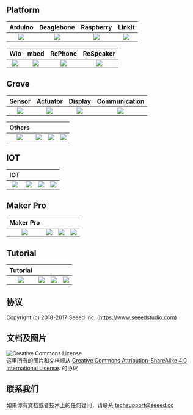 
## Platform

| **Arduino**  |    **Beaglebone**  |    **Raspberry**   |**LinkIt**  |
|:---:|:---:|:---:|:---:|
|![](https://github.com/SeeedDocument/wiki_chinese/raw/master/docs/images/arduino.png)   |![](https://github.com/SeeedDocument/wiki_chinese/raw/master/docs/images/Beaglebone.png)   |![](https://github.com/SeeedDocument/wiki_chinese/raw/master/docs/images/Respberry%20Pi.png)   |![](https://github.com/SeeedDocument/wiki_chinese/raw/master/docs/images/LinkIt.png)   |

| **Wio**  |    **mbed**  |    **RePhone**   | **ReSpeaker**  |
|:---:|:---:|:---:|:---:|
|![](https://github.com/SeeedDocument/wiki_chinese/raw/master/docs/images/Wio.png)   |![](https://github.com/SeeedDocument/wiki_chinese/raw/master/docs/images/arch%20ble.jpg)   |![](https://github.com/SeeedDocument/wiki_chinese/raw/master/docs/images/Rephone.png)   |![](https://github.com/SeeedDocument/wiki_chinese/raw/master/docs/images/ReSpeaker.png)   |


## Grove

| **Sensor**  |    **Actuator**  |    **Display**   |**Communication**  |
|:---:|:---:|:---:|:---:|
|![](https://github.com/SeeedDocument/wiki_chinese/raw/master/docs/images/Grove_Sensor.jpg)   |![](https://github.com/SeeedDocument/wiki_chinese/raw/master/docs/images/Grove_Actuator.jpg)   |![](https://github.com/SeeedDocument/wiki_chinese/raw/master/docs/images/Grove_Display.jpg)   |![](https://github.com/SeeedDocument/wiki_chinese/raw/master/docs/images/Grove_Communication.jpg)   |


| **Others**  |      |       |  |
|:---:|:---:|:---:|:---:|
|![](https://github.com/SeeedDocument/wiki_chinese/raw/master/docs/images/Grove_Others.JPG)   |![](https://github.com/SeeedDocument/wiki_chinese/raw/master/docs/images/empty.png)   |![](https://github.com/SeeedDocument/wiki_chinese/raw/master/docs/images/empty.png)   |![](https://github.com/SeeedDocument/wiki_chinese/raw/master/docs/images/empty.png)   |


## IOT

| **IOT**  |      |       |  |
|:---:|:---:|:---:|:---:|
|![](https://github.com/SeeedDocument/wiki_chinese/raw/master/docs/images/IOT.jpg)   |![](https://github.com/SeeedDocument/wiki_chinese/raw/master/docs/images/empty.png)   |![](https://github.com/SeeedDocument/wiki_chinese/raw/master/docs/images/empty.png)   |![](https://github.com/SeeedDocument/wiki_chinese/raw/master/docs/images/empty.png)   |


## Maker Pro

| **Maker Pro**  |      |       |  |
|:---:|:---:|:---:|:---:|
|![](https://github.com/SeeedDocument/wiki_chinese/raw/master/docs/images/MakerPro.png)   |![](https://github.com/SeeedDocument/wiki_chinese/raw/master/docs/images/empty.png)   |![](https://github.com/SeeedDocument/wiki_chinese/raw/master/docs/images/empty.png)   |![](https://github.com/SeeedDocument/wiki_chinese/raw/master/docs/images/empty.png)   |


## Tutorial

| **Tutorial**  |      |       |  |
|:---:|:---:|:---:|:---:|
|![](https://github.com/SeeedDocument/wiki_chinese/raw/master/docs/images/Tutotial.png)   |![](https://github.com/SeeedDocument/wiki_chinese/raw/master/docs/images/empty.png)   |![](https://github.com/SeeedDocument/wiki_chinese/raw/master/docs/images/empty.png)   |![](https://github.com/SeeedDocument/wiki_chinese/raw/master/docs/images/empty.png)   |


协议
-------
Copyright (c) 2018-2017 Seeed Inc. (https://www.seeedstudio.com)

文档及图片
---

<img alt="Creative Commons License" style="border-width:0" src="https://i.creativecommons.org/l/by-sa/4.0/88x31.png" /></a><br />
这里所有的图片和文档顺从 <a rel="license" href="http://creativecommons.org/licenses/by-sa/4.0/">Creative Commons Attribution-ShareAlike 4.0 International License</a>. <a rel="license" href="http://creativecommons.org/licenses/by-sa/4.0/"> </a>
的协议

## 联系我们

如果你有文档或者技术上的任何疑问，请联系 [techsupport@seeed.cc](techsupport@seeed.cc)
